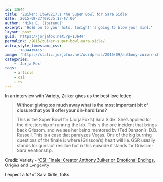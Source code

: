 ```yaml
---
id: 13644
title: 'Zuiker: It&#8217;s the Super Bowl for Sara Sidle'
date: '2015-09-27T09:35:17-07:00'
author: 'Mika E. (Ipstenu)'
excerpt: 'Hold on to your hats, tonight''s going to blow your mind.'
layout: post
guid: 'https://jorjafox.net/?p=13644'
permalink: /2015/zuiker-super-bowl-sara-sidle/
astra_style_timestamp_css:
    - '1634419415'
image: 'https://static.jorjafox.net/wordpress/2015/09/anthony-zuiker-cbs.jpg'
categories:
    - 'Jorja Fox'
tags:
    - article
    - csi
    - tv
---
```


In an interview with Variety, Zuiker gives us the best love letter:
<blockquote><strong>Without giving too much away what is the most important bit of closure that you’ll offer your die-hard fans?</strong>

This is the Super Bowl for (Jorja Fox’s) Sara Sidle. She’s applied for the directorship of running the lab. This is the one incident that brings back Grissom, and we see her being mentored by (Ted Danson’s) D.B. Russell. This is a case that paralyzes Vegas. One of the big burning questions of the finale is where (Grissom’s) heart will lie. GSR usually stands for gunshot residue but in this episode it stands for Grissom-Sara Relationship.</blockquote>
Credit: Variety - <a href="http://variety.com/2015/tv/news/csi-finale-anthony-zuiker-cbs-william-petersen-1201603451/">‘CSI’ Finale: Creator Anthony Zuiker on Emotional Endings, Origins and Longevity</a>

I expect a <em>lot</em> of Sara Sidle, folks.